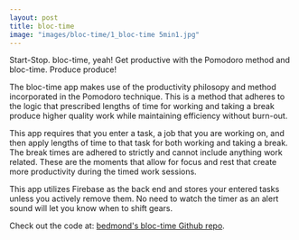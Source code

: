 ```yaml
---
layout: post
title: bloc-time
image: "images/bloc-time/1_bloc-time 5min1.jpg"
---
```

Start-Stop. bloc-time, yeah!
Get productive with the Pomodoro method and bloc-time. Produce produce!

The bloc-time app makes use of the productivity philosopy and method incorporated in the Pomodoro technique. This is a method that adheres to the logic that prescribed lengths of time for working and taking a break produce higher quality work while maintaining efficiency without burn-out.

This app requires that you enter a task, a job that you are working on, and then apply lengths of time to that task for both working and taking a break. The break times are adhered to strictly and cannot include anything work related. These are the moments that allow for focus and rest that create more productivity during the timed work sessions.

This app utilizes Firebase as the back end and stores your entered tasks unless you actively remove them. No need to watch the timer as an alert sound will let you know when to shift gears.

Check out the code at:
[bedmond's bloc-time Github repo][bedmond-gh].

[bedmond-gh]: https://github.com/bedmond/bloc-time
